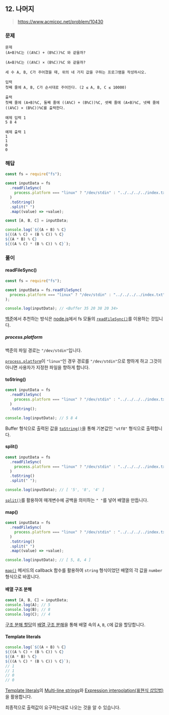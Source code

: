 ## 12. 나머지

> https://www.acmicpc.net/problem/10430

### 문제

```
문제
(A+B)%C는 ((A%C) + (B%C))%C 와 같을까?

(A×B)%C는 ((A%C) × (B%C))%C 와 같을까?

세 수 A, B, C가 주어졌을 때, 위의 네 가지 값을 구하는 프로그램을 작성하시오.

입력
첫째 줄에 A, B, C가 순서대로 주어진다. (2 ≤ A, B, C ≤ 10000)

출력
첫째 줄에 (A+B)%C, 둘째 줄에 ((A%C) + (B%C))%C, 셋째 줄에 (A×B)%C, 넷째 줄에 ((A%C) × (B%C))%C를 출력한다.

예제 입력 1
5 8 4

예제 출력 1
1
1
0
0
```

### 해답

```js
const fs = require("fs");

const inputData = fs
  .readFileSync(
    process.platform === "linux" ? "/dev/stdin" : "../../../../index.txt"
  )
  .toString()
  .split(" ")
  .map((value) => +value);

const [A, B, C] = inputData;

console.log(`${(A + B) % C}
${((A % C) + (B % C)) % C}
${(A * B) % C}
${((A % C) * (B % C)) % C}`);
```

### 풀이

#### readFileSync()

```js
const fs = require("fs");

const inputData = fs.readFileSync(
  process.platform === "linux" ? "/dev/stdin" : "../../../../index.txt"
);

console.log(inputData); // <Buffer 35 20 38 20 34>
```

[백준](https://help.acmicpc.net/language/info)에서 추천하는 방식은 [node.js](https://nodejs.org/en/)에서 fs 모듈의 [`readFileSync()`](https://nodejs.org/docs/latest-v16.x/api/fs.html#fsreadfilesyncpath-options)를 이용하는 것입니다.

##### process.platform

백준의 파일 경로는 `"/dev/stdin"`입니다.

[`process.platform`](https://nodejs.org/docs/latest-v16.x/api/process.html#processplatform)이 `"linux"`인 경우 경로를 `"/dev/stdin"`으로 향하게 하고 그것이 아니면 사용자가 지정한 파일을 향하게 합니다.

#### toString()

```js
const inputData = fs
  .readFileSync(
    process.platform === "linux" ? "/dev/stdin" : "../../../../index.txt"
  )
  .toString();

console.log(inputData); // 5 8 4
```

Buffer 형식으로 출력된 값을 [`toString()`](https://nodejs.org/docs/latest-v16.x/api/buffer.html#buftostringencoding-start-end)을 통해 기본값인 `"utf8"` 형식으로 출력합니다.

#### split()

```js
const inputData = fs
  .readFileSync(
    process.platform === "linux" ? "/dev/stdin" : "../../../../index.txt"
  )
  .toString()
  .split(" ");

console.log(inputData); // [ '5', '8', '4' ]
```

[`split()`](https://developer.mozilla.org/ko/docs/Web/JavaScript/Reference/Global_Objects/String/split)를 활용하여 매개변수에 공백을 의미하는 `" "`를 넣어 배열을 만듭니다.

#### map()

```js
const inputData = fs
  .readFileSync(
    process.platform === "linux" ? "/dev/stdin" : "../../../../index.txt"
  )
  .toString()
  .split(" ")
  .map((value) => +value);

console.log(inputData); // [ 5, 8, 4 ]
```

[`map()`](https://developer.mozilla.org/ko/docs/Web/JavaScript/Reference/Global_Objects/Array/map) 메서드의 callback 함수를 활용하여 `string` 형식이었던 배열의 각 값을 `number` 형식으로 바꿉니다.

#### 배열 구조 분해

```js
const [A, B, C] = inputData;
console.log(A); // 5
console.log(B); // 8
console.log(C); // 4
```

[구조 분해 할당](https://developer.mozilla.org/ko/docs/Web/JavaScript/Reference/Operators/Destructuring_assignment)의 [배열 구조 분해](https://developer.mozilla.org/ko/docs/Web/JavaScript/Reference/Operators/Destructuring_assignment#%EB%B0%B0%EC%97%B4_%EA%B5%AC%EC%A1%B0_%EB%B6%84%ED%95%B4)을 통해 배열 속의 `A`, `B`, `C`에 값을 할당합니다.

#### Template literals

```js
console.log(`${(A + B) % C}
${((A % C) + (B % C)) % C}
${(A * B) % C}
${((A % C) * (B % C)) % C}`);
// 1
// 1
// 0
// 0
```

[Template literals](https://developer.mozilla.org/ko/docs/Web/JavaScript/Reference/Template_literals)의 [Multi-line strings](https://developer.mozilla.org/ko/docs/Web/JavaScript/Reference/Template_literals#multi-line_strings)와 [Expression interpolation(표현식 삽입법)](https://developer.mozilla.org/ko/docs/Web/JavaScript/Reference/Template_literals#expression_interpolation%ED%91%9C%ED%98%84%EC%8B%9D_%EC%82%BD%EC%9E%85%EB%B2%95)을 활용합니다.

최종적으로 출력값이 요구하는대로 나오는 것을 알 수 있습니다.
